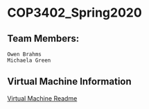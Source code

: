# COP3402_Spring2020

## Team Members:
	
	Owen Brahms
	Michaela Green

## Virtual Machine Information

[Virtual Machine Readme](./VirtualMachine/README)